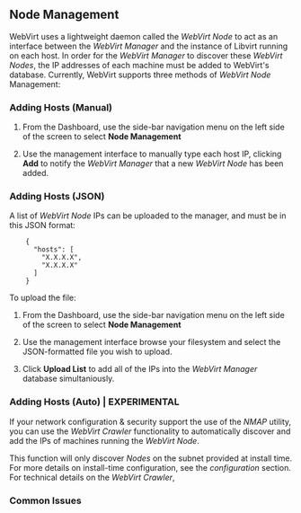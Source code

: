 ## Node Management ##

WebVirt uses a lightweight daemon called the *WebVirt Node* to act as an interface between the *WebVirt Manager* and the instance of Libvirt running on each host.  In order for the *WebVirt Manager* to discover these *WebVirt Nodes*, the IP addresses of each machine must be added to WebVirt's database.  Currently, WebVirt supports three methods of *WebVirt Node* Management:

### Adding Hosts (Manual) ###

1.  From the Dashboard, use the side-bar navigation menu on the left side of the screen to select **Node Management**

2.  Use the management interface to manually type each host IP, clicking **Add** to notify the *WebVirt Manager* that a new *WebVirt Node* has been added.

### Adding Hosts (JSON) ###

A list of *WebVirt Node* IPs can be uploaded to the manager, and must be in this JSON format:

		{
		  "hosts": [
		    "X.X.X.X",
		    "X.X.X.X"
		  ]
		}

To upload the file:

1.  From the Dashboard, use the side-bar navigation menu on the left side of the screen to select **Node Management**

2.  Use the management interface browse your filesystem and select the JSON-formatted file you wish to upload.

3.  Click **Upload List** to add all of the IPs into the *WebVirt Manager* database simultaniously.

### Adding Hosts (Auto) | EXPERIMENTAL ###

If your network configuration & security support the use of the *NMAP* utility, you can use the *WebVirt Crawler* functionality to automatically discover and add the IPs of machines running the *WebVirt Node*.

This function will only discover *Nodes* on the subnet provided at install time.  For more details on install-time configuration, see the *configuration* section.  For technical details on the *WebVirt Crawler*, 

### Common Issues ###